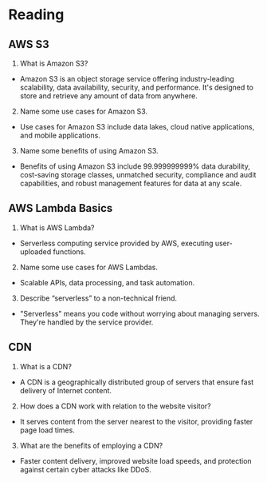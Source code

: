 # Reading

## AWS S3

1. What is Amazon S3?
  - Amazon S3 is an object storage service offering industry-leading scalability, data availability, security, and performance. It's designed to store and retrieve any amount of data from anywhere.

2. Name some use cases for Amazon S3.
  - Use cases for Amazon S3 include data lakes, cloud native applications, and mobile applications.

3. Name some benefits of using Amazon S3.
  - Benefits of using Amazon S3 include 99.999999999% data durability, cost-saving storage classes, unmatched security, compliance and audit capabilities, and robust management features for data at any scale.

## AWS Lambda Basics

1. What is AWS Lambda?
  - Serverless computing service provided by AWS, executing user-uploaded functions.

2. Name some use cases for AWS Lambdas.
  - Scalable APIs, data processing, and task automation.

3. Describe “serverless” to a non-technical friend.
  - "Serverless" means you code without worrying about managing servers. They're handled by the service provider.

## CDN

1. What is a CDN?
  - A CDN is a geographically distributed group of servers that ensure fast delivery of Internet content.

2. How does a CDN work with relation to the website visitor? 
  - It serves content from the server nearest to the visitor, providing faster page load times.

3. What are the benefits of employing a CDN?
  - Faster content delivery, improved website load speeds, and protection against certain cyber attacks like DDoS.

